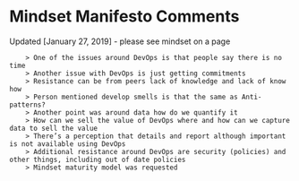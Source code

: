 
# Mindset Manifesto Comments

Updated [January 27, 2019] - please see mindset on a page

        > One of the issues around DevOps is that people say there is no time
        > Another issue with DevOps is just getting commitments
        > Resistance can be from peers lack of knowledge and lack of know how
        > Person mentioned develop smells is that the same as Anti-patterns?
        > Another point was around data how do we quantify it
        > How can we sell the value of DevOps where and how can we capture data to sell the value
        > There’s a perception that details and report although important is not available using DevOps
        > Additional resistance around DevOps are security (policies) and other things, including out of date policies
        > Mindset maturity model was requested
